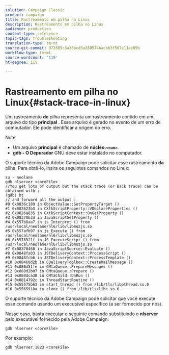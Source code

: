 ```yaml
---
solution: Campaign Classic
product: campaign
title: Rastreamento em pilha no Linux
description: Rastreamento em pilha no Linux
audience: production
content-type: reference
topic-tags: troubleshooting
translation-type: tm+mt
source-git-commit: 972885c3a38bcd3a260574bacbb3f507e11ae05b
workflow-type: tm+mt
source-wordcount: '119'
ht-degree: 11%

---
```



# Rastreamento em pilha no Linux{#stack-trace-in-linux}

Um rastreamento **de** pilha representa um rastreamento contido em um arquivo do tipo **principal** . Esse arquivo é gerado no evento de um erro de computador. Ele pode identificar a origem do erro.

>[!NOTE]
>
>* Um arquivo **principal** é chamado de **núcleo.`<num>`**.
>* **gdb - O Depurador** GNU deve estar instalado no computador.
>



O suporte técnico da Adobe Campaign pode solicitar esse rastreamento **da** pilha. Para obtê-lo, insira os seguintes comandos no Linux:

```
su - neolane
gdb nlserver <coreFile>
//You get lots of output but the stack trace (or Back trace) can be obtained with : 
(gdb) bt
// and forward all the output : 
#0 0x0836c189 in ObjectValue::SetPropertyTarget ()
#1 0x082623b3 in CXtkScriptProperty::VDeclareProperties ()
#2 0x0826a835 in CXtkScriptContext::OnGetProperty ()
#3 0x08370b3d in JavaScriptGetProperty ()
#4 0x557b8aa7 in js_Interpret () from /usr/local/neolane/nl6/lib/libmozjs.so
#5 0x557afb97 in js_Execute () from /usr/local/neolane/nl6/lib/libmozjs.so
#6 0x5578921f in JS_ExecuteScript () from /usr/local/neolane/nl6/lib/libmozjs.so
#7 0x08370468 in JavaScriptSource::Evaluate ()
#8 0x0848fa03 in JSTDeliveryContext::ProcessScript ()
#9 0x0848fcb6 in JSTDeliveryContext::ProcessTemplate ()
#10 0x08460d2b in CDeliveryToolbox::CreateMailMessage ()
#11 0x080d51fe in CMtaQueue::PrepareMessages ()
#12 0x080d2b07 in CMtaQueue::Prepare ()
#13 0x080dca38 in CMtaChild::OnRun ()
#14 0x0814792c in ThreadStartRoutine ()
#15 0x55575b63 in start_thread () from /lib/tls/libpthread.so.0
#16 0x5565918a in clone () from /lib/tls/libc.so.6
```

O suporte técnico da Adobe Campaign pode solicitar que você execute esse comando usando um executável específico (a ser fornecido por nós).

Nesse caso, basta executar o seguinte comando substituindo o **nlserver** pelo executável fornecido pela Adobe Campaign:

```
gdb nlserver <coreFile>
```

Por exemplo:

```
gdb nlserver.1823 <coreFile>
```

